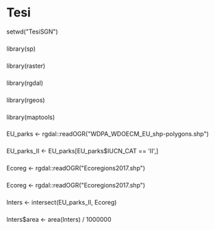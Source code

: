 # Tesi
setwd("TesiSGN")
###
library(sp)
###
library(raster)
###
library(rgdal)
###
library(rgeos)
###
library(maptools)
###
EU_parks <- rgdal::readOGR("WDPA_WDOECM_EU_shp-polygons.shp")
###
EU_parks_II <- EU_parks[EU_parks$IUCN_CAT == 'II',]
###
Ecoreg <- rgdal::readOGR("Ecoregions2017.shp")
###
Ecoreg <- rgdal::readOGR("Ecoregions2017.shp")
###
Inters <- intersect(EU_parks_II, Ecoreg)
###
Inters$area <- area(Inters) / 1000000
###
